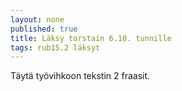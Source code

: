 ```yaml
---
layout: none
published: true
title: Läksy torstain 6.10. tunnille
tags: rub15.2 läksyt
---
```

Täytä työvihkoon tekstin 2 fraasit.
